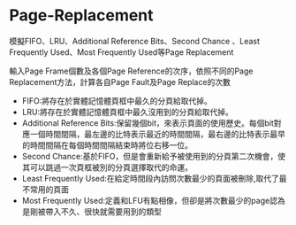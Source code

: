 # Page-Replacement
模擬FIFO、LRU、Additional Reference Bits、Second Chance 、Least Frequently Used、Most Frequently Used等Page Replacement

輸入Page Frame個數及各個Page Reference的次序，依照不同的Page Replacement方法，計算各自Page Fault及Page Replace的次數
- FIFO:將存在於實體記憶體頁框中最久的分頁給取代掉。
- LRU:將存在於實體記憶體頁框中最久沒用到的分頁給取代掉。
- Additional Reference Bits:保留幾個bit，來表示頁面的使用歷史。每個bit對應一個時間間隔，最左邊的比特表示最近的時間間隔，最右邊的比特表示最早的時間間隔在每個時間間隔結束時將位右移一位。
- Second Chance:基於FIFO，但是會重新給予被使用到的分頁第二次機會，使其可以跳過一次頁框被別的分頁選擇取代的命運。
- Least Frequently Used:在給定時間段內訪問次數最少的頁面被刪除,取代了最不常用的頁面
- Most Frequently Used:定義和LFU有點相像，但卻是將次數最少的page認為是剛被帶入不久、很快就需要用到的類型
